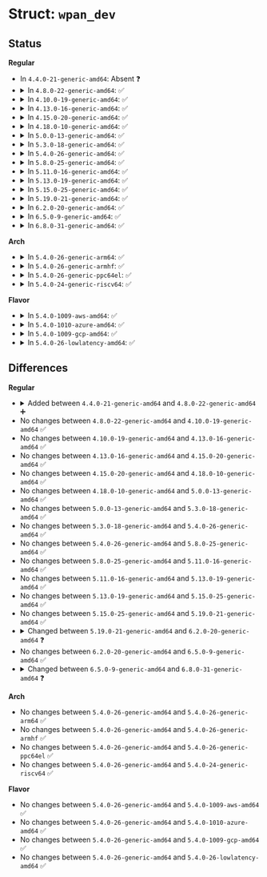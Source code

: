 # Struct: <code>wpan_dev</code>

## Status
<b>Regular</b>
<ul>
<li>
In <code>4.4.0-21-generic-amd64</code>: Absent ❓
</li>
<li>
<details>
<summary>In <code>4.8.0-22-generic-amd64</code>: ✅</summary>

```c
struct wpan_dev {
    struct wpan_phy * wpan_phy;
    int iftype;
    struct list_head list;
    struct net_device * netdev;
    const struct wpan_dev_header_ops * header_ops;
    struct net_device * lowpan_dev;
    u32 identifier;
    __le16 pan_id;
    __le16 short_addr;
    __le64 extended_addr;
    atomic_t bsn;
    atomic_t dsn;
    u8 min_be;
    u8 max_be;
    u8 csma_retries;
    s8 frame_retries;
    bool lbt;
    bool promiscuous_mode;
    bool ackreq;
}
```
</details>
</li>
<li>
<details>
<summary>In <code>4.10.0-19-generic-amd64</code>: ✅</summary>

```c
struct wpan_dev {
    struct wpan_phy * wpan_phy;
    int iftype;
    struct list_head list;
    struct net_device * netdev;
    const struct wpan_dev_header_ops * header_ops;
    struct net_device * lowpan_dev;
    u32 identifier;
    __le16 pan_id;
    __le16 short_addr;
    __le64 extended_addr;
    atomic_t bsn;
    atomic_t dsn;
    u8 min_be;
    u8 max_be;
    u8 csma_retries;
    s8 frame_retries;
    bool lbt;
    bool promiscuous_mode;
    bool ackreq;
}
```
</details>
</li>
<li>
<details>
<summary>In <code>4.13.0-16-generic-amd64</code>: ✅</summary>

```c
struct wpan_dev {
    struct wpan_phy * wpan_phy;
    int iftype;
    struct list_head list;
    struct net_device * netdev;
    const struct wpan_dev_header_ops * header_ops;
    struct net_device * lowpan_dev;
    u32 identifier;
    __le16 pan_id;
    __le16 short_addr;
    __le64 extended_addr;
    atomic_t bsn;
    atomic_t dsn;
    u8 min_be;
    u8 max_be;
    u8 csma_retries;
    s8 frame_retries;
    bool lbt;
    bool promiscuous_mode;
    bool ackreq;
}
```
</details>
</li>
<li>
<details>
<summary>In <code>4.15.0-20-generic-amd64</code>: ✅</summary>

```c
struct wpan_dev {
    struct wpan_phy * wpan_phy;
    int iftype;
    struct list_head list;
    struct net_device * netdev;
    const struct wpan_dev_header_ops * header_ops;
    struct net_device * lowpan_dev;
    u32 identifier;
    __le16 pan_id;
    __le16 short_addr;
    __le64 extended_addr;
    atomic_t bsn;
    atomic_t dsn;
    u8 min_be;
    u8 max_be;
    u8 csma_retries;
    s8 frame_retries;
    bool lbt;
    bool promiscuous_mode;
    bool ackreq;
}
```
</details>
</li>
<li>
<details>
<summary>In <code>4.18.0-10-generic-amd64</code>: ✅</summary>

```c
struct wpan_dev {
    struct wpan_phy * wpan_phy;
    int iftype;
    struct list_head list;
    struct net_device * netdev;
    const struct wpan_dev_header_ops * header_ops;
    struct net_device * lowpan_dev;
    u32 identifier;
    __le16 pan_id;
    __le16 short_addr;
    __le64 extended_addr;
    atomic_t bsn;
    atomic_t dsn;
    u8 min_be;
    u8 max_be;
    u8 csma_retries;
    s8 frame_retries;
    bool lbt;
    bool promiscuous_mode;
    bool ackreq;
}
```
</details>
</li>
<li>
<details>
<summary>In <code>5.0.0-13-generic-amd64</code>: ✅</summary>

```c
struct wpan_dev {
    struct wpan_phy * wpan_phy;
    int iftype;
    struct list_head list;
    struct net_device * netdev;
    const struct wpan_dev_header_ops * header_ops;
    struct net_device * lowpan_dev;
    u32 identifier;
    __le16 pan_id;
    __le16 short_addr;
    __le64 extended_addr;
    atomic_t bsn;
    atomic_t dsn;
    u8 min_be;
    u8 max_be;
    u8 csma_retries;
    s8 frame_retries;
    bool lbt;
    bool promiscuous_mode;
    bool ackreq;
}
```
</details>
</li>
<li>
<details>
<summary>In <code>5.3.0-18-generic-amd64</code>: ✅</summary>

```c
struct wpan_dev {
    struct wpan_phy * wpan_phy;
    int iftype;
    struct list_head list;
    struct net_device * netdev;
    const struct wpan_dev_header_ops * header_ops;
    struct net_device * lowpan_dev;
    u32 identifier;
    __le16 pan_id;
    __le16 short_addr;
    __le64 extended_addr;
    atomic_t bsn;
    atomic_t dsn;
    u8 min_be;
    u8 max_be;
    u8 csma_retries;
    s8 frame_retries;
    bool lbt;
    bool promiscuous_mode;
    bool ackreq;
}
```
</details>
</li>
<li>
<details>
<summary>In <code>5.4.0-26-generic-amd64</code>: ✅</summary>

```c
struct wpan_dev {
    struct wpan_phy * wpan_phy;
    int iftype;
    struct list_head list;
    struct net_device * netdev;
    const struct wpan_dev_header_ops * header_ops;
    struct net_device * lowpan_dev;
    u32 identifier;
    __le16 pan_id;
    __le16 short_addr;
    __le64 extended_addr;
    atomic_t bsn;
    atomic_t dsn;
    u8 min_be;
    u8 max_be;
    u8 csma_retries;
    s8 frame_retries;
    bool lbt;
    bool promiscuous_mode;
    bool ackreq;
}
```
</details>
</li>
<li>
<details>
<summary>In <code>5.8.0-25-generic-amd64</code>: ✅</summary>

```c
struct wpan_dev {
    struct wpan_phy * wpan_phy;
    int iftype;
    struct list_head list;
    struct net_device * netdev;
    const struct wpan_dev_header_ops * header_ops;
    struct net_device * lowpan_dev;
    u32 identifier;
    __le16 pan_id;
    __le16 short_addr;
    __le64 extended_addr;
    atomic_t bsn;
    atomic_t dsn;
    u8 min_be;
    u8 max_be;
    u8 csma_retries;
    s8 frame_retries;
    bool lbt;
    bool promiscuous_mode;
    bool ackreq;
}
```
</details>
</li>
<li>
<details>
<summary>In <code>5.11.0-16-generic-amd64</code>: ✅</summary>

```c
struct wpan_dev {
    struct wpan_phy * wpan_phy;
    int iftype;
    struct list_head list;
    struct net_device * netdev;
    const struct wpan_dev_header_ops * header_ops;
    struct net_device * lowpan_dev;
    u32 identifier;
    __le16 pan_id;
    __le16 short_addr;
    __le64 extended_addr;
    atomic_t bsn;
    atomic_t dsn;
    u8 min_be;
    u8 max_be;
    u8 csma_retries;
    s8 frame_retries;
    bool lbt;
    bool promiscuous_mode;
    bool ackreq;
}
```
</details>
</li>
<li>
<details>
<summary>In <code>5.13.0-19-generic-amd64</code>: ✅</summary>

```c
struct wpan_dev {
    struct wpan_phy * wpan_phy;
    int iftype;
    struct list_head list;
    struct net_device * netdev;
    const struct wpan_dev_header_ops * header_ops;
    struct net_device * lowpan_dev;
    u32 identifier;
    __le16 pan_id;
    __le16 short_addr;
    __le64 extended_addr;
    atomic_t bsn;
    atomic_t dsn;
    u8 min_be;
    u8 max_be;
    u8 csma_retries;
    s8 frame_retries;
    bool lbt;
    bool promiscuous_mode;
    bool ackreq;
}
```
</details>
</li>
<li>
<details>
<summary>In <code>5.15.0-25-generic-amd64</code>: ✅</summary>

```c
struct wpan_dev {
    struct wpan_phy * wpan_phy;
    int iftype;
    struct list_head list;
    struct net_device * netdev;
    const struct wpan_dev_header_ops * header_ops;
    struct net_device * lowpan_dev;
    u32 identifier;
    __le16 pan_id;
    __le16 short_addr;
    __le64 extended_addr;
    atomic_t bsn;
    atomic_t dsn;
    u8 min_be;
    u8 max_be;
    u8 csma_retries;
    s8 frame_retries;
    bool lbt;
    bool promiscuous_mode;
    bool ackreq;
}
```
</details>
</li>
<li>
<details>
<summary>In <code>5.19.0-21-generic-amd64</code>: ✅</summary>

```c
struct wpan_dev {
    struct wpan_phy * wpan_phy;
    int iftype;
    struct list_head list;
    struct net_device * netdev;
    const struct wpan_dev_header_ops * header_ops;
    struct net_device * lowpan_dev;
    u32 identifier;
    __le16 pan_id;
    __le16 short_addr;
    __le64 extended_addr;
    atomic_t bsn;
    atomic_t dsn;
    u8 min_be;
    u8 max_be;
    u8 csma_retries;
    s8 frame_retries;
    bool lbt;
    bool promiscuous_mode;
    bool ackreq;
}
```
</details>
</li>
<li>
<details>
<summary>In <code>6.2.0-20-generic-amd64</code>: ✅</summary>

```c
struct wpan_dev {
    struct wpan_phy * wpan_phy;
    int iftype;
    struct list_head list;
    struct net_device * netdev;
    const struct wpan_dev_header_ops * header_ops;
    struct net_device * lowpan_dev;
    u32 identifier;
    __le16 pan_id;
    __le16 short_addr;
    __le64 extended_addr;
    atomic_t bsn;
    atomic_t dsn;
    u8 min_be;
    u8 max_be;
    u8 csma_retries;
    s8 frame_retries;
    bool lbt;
    bool ackreq;
}
```
</details>
</li>
<li>
<details>
<summary>In <code>6.5.0-9-generic-amd64</code>: ✅</summary>

```c
struct wpan_dev {
    struct wpan_phy * wpan_phy;
    int iftype;
    struct list_head list;
    struct net_device * netdev;
    const struct wpan_dev_header_ops * header_ops;
    struct net_device * lowpan_dev;
    u32 identifier;
    __le16 pan_id;
    __le16 short_addr;
    __le64 extended_addr;
    atomic_t bsn;
    atomic_t dsn;
    u8 min_be;
    u8 max_be;
    u8 csma_retries;
    s8 frame_retries;
    bool lbt;
    bool ackreq;
}
```
</details>
</li>
<li>
<details>
<summary>In <code>6.8.0-31-generic-amd64</code>: ✅</summary>

```c
struct wpan_dev {
    struct wpan_phy * wpan_phy;
    int iftype;
    struct list_head list;
    struct net_device * netdev;
    const struct wpan_dev_header_ops * header_ops;
    struct net_device * lowpan_dev;
    u32 identifier;
    __le16 pan_id;
    __le16 short_addr;
    __le64 extended_addr;
    atomic_t bsn;
    atomic_t dsn;
    u8 min_be;
    u8 max_be;
    u8 csma_retries;
    s8 frame_retries;
    bool lbt;
    bool ackreq;
    struct mutex association_lock;
    struct ieee802154_pan_device * parent;
    struct list_head children;
    unsigned int max_associations;
    unsigned int nchildren;
}
```
</details>
</li>
</ul>
<b>Arch</b>
<ul>
<li>
<details>
<summary>In <code>5.4.0-26-generic-arm64</code>: ✅</summary>

```c
struct wpan_dev {
    struct wpan_phy * wpan_phy;
    int iftype;
    struct list_head list;
    struct net_device * netdev;
    const struct wpan_dev_header_ops * header_ops;
    struct net_device * lowpan_dev;
    u32 identifier;
    __le16 pan_id;
    __le16 short_addr;
    __le64 extended_addr;
    atomic_t bsn;
    atomic_t dsn;
    u8 min_be;
    u8 max_be;
    u8 csma_retries;
    s8 frame_retries;
    bool lbt;
    bool promiscuous_mode;
    bool ackreq;
}
```
</details>
</li>
<li>
<details>
<summary>In <code>5.4.0-26-generic-armhf</code>: ✅</summary>

```c
struct wpan_dev {
    struct wpan_phy * wpan_phy;
    int iftype;
    struct list_head list;
    struct net_device * netdev;
    const struct wpan_dev_header_ops * header_ops;
    struct net_device * lowpan_dev;
    u32 identifier;
    __le16 pan_id;
    __le16 short_addr;
    __le64 extended_addr;
    atomic_t bsn;
    atomic_t dsn;
    u8 min_be;
    u8 max_be;
    u8 csma_retries;
    s8 frame_retries;
    bool lbt;
    bool promiscuous_mode;
    bool ackreq;
}
```
</details>
</li>
<li>
<details>
<summary>In <code>5.4.0-26-generic-ppc64el</code>: ✅</summary>

```c
struct wpan_dev {
    struct wpan_phy * wpan_phy;
    int iftype;
    struct list_head list;
    struct net_device * netdev;
    const struct wpan_dev_header_ops * header_ops;
    struct net_device * lowpan_dev;
    u32 identifier;
    __le16 pan_id;
    __le16 short_addr;
    __le64 extended_addr;
    atomic_t bsn;
    atomic_t dsn;
    u8 min_be;
    u8 max_be;
    u8 csma_retries;
    s8 frame_retries;
    bool lbt;
    bool promiscuous_mode;
    bool ackreq;
}
```
</details>
</li>
<li>
<details>
<summary>In <code>5.4.0-24-generic-riscv64</code>: ✅</summary>

```c
struct wpan_dev {
    struct wpan_phy * wpan_phy;
    int iftype;
    struct list_head list;
    struct net_device * netdev;
    const struct wpan_dev_header_ops * header_ops;
    struct net_device * lowpan_dev;
    u32 identifier;
    __le16 pan_id;
    __le16 short_addr;
    __le64 extended_addr;
    atomic_t bsn;
    atomic_t dsn;
    u8 min_be;
    u8 max_be;
    u8 csma_retries;
    s8 frame_retries;
    bool lbt;
    bool promiscuous_mode;
    bool ackreq;
}
```
</details>
</li>
</ul>
<b>Flavor</b>
<ul>
<li>
<details>
<summary>In <code>5.4.0-1009-aws-amd64</code>: ✅</summary>

```c
struct wpan_dev {
    struct wpan_phy * wpan_phy;
    int iftype;
    struct list_head list;
    struct net_device * netdev;
    const struct wpan_dev_header_ops * header_ops;
    struct net_device * lowpan_dev;
    u32 identifier;
    __le16 pan_id;
    __le16 short_addr;
    __le64 extended_addr;
    atomic_t bsn;
    atomic_t dsn;
    u8 min_be;
    u8 max_be;
    u8 csma_retries;
    s8 frame_retries;
    bool lbt;
    bool promiscuous_mode;
    bool ackreq;
}
```
</details>
</li>
<li>
<details>
<summary>In <code>5.4.0-1010-azure-amd64</code>: ✅</summary>

```c
struct wpan_dev {
    struct wpan_phy * wpan_phy;
    int iftype;
    struct list_head list;
    struct net_device * netdev;
    const struct wpan_dev_header_ops * header_ops;
    struct net_device * lowpan_dev;
    u32 identifier;
    __le16 pan_id;
    __le16 short_addr;
    __le64 extended_addr;
    atomic_t bsn;
    atomic_t dsn;
    u8 min_be;
    u8 max_be;
    u8 csma_retries;
    s8 frame_retries;
    bool lbt;
    bool promiscuous_mode;
    bool ackreq;
}
```
</details>
</li>
<li>
<details>
<summary>In <code>5.4.0-1009-gcp-amd64</code>: ✅</summary>

```c
struct wpan_dev {
    struct wpan_phy * wpan_phy;
    int iftype;
    struct list_head list;
    struct net_device * netdev;
    const struct wpan_dev_header_ops * header_ops;
    struct net_device * lowpan_dev;
    u32 identifier;
    __le16 pan_id;
    __le16 short_addr;
    __le64 extended_addr;
    atomic_t bsn;
    atomic_t dsn;
    u8 min_be;
    u8 max_be;
    u8 csma_retries;
    s8 frame_retries;
    bool lbt;
    bool promiscuous_mode;
    bool ackreq;
}
```
</details>
</li>
<li>
<details>
<summary>In <code>5.4.0-26-lowlatency-amd64</code>: ✅</summary>

```c
struct wpan_dev {
    struct wpan_phy * wpan_phy;
    int iftype;
    struct list_head list;
    struct net_device * netdev;
    const struct wpan_dev_header_ops * header_ops;
    struct net_device * lowpan_dev;
    u32 identifier;
    __le16 pan_id;
    __le16 short_addr;
    __le64 extended_addr;
    atomic_t bsn;
    atomic_t dsn;
    u8 min_be;
    u8 max_be;
    u8 csma_retries;
    s8 frame_retries;
    bool lbt;
    bool promiscuous_mode;
    bool ackreq;
}
```
</details>
</li>
</ul>

## Differences
<b>Regular</b>
<ul>
<li>
<details>
<summary>Added between <code>4.4.0-21-generic-amd64</code> and <code>4.8.0-22-generic-amd64</code> ➕</summary>

```c
struct wpan_dev {
    struct wpan_phy * wpan_phy;
    int iftype;
    struct list_head list;
    struct net_device * netdev;
    const struct wpan_dev_header_ops * header_ops;
    struct net_device * lowpan_dev;
    u32 identifier;
    __le16 pan_id;
    __le16 short_addr;
    __le64 extended_addr;
    atomic_t bsn;
    atomic_t dsn;
    u8 min_be;
    u8 max_be;
    u8 csma_retries;
    s8 frame_retries;
    bool lbt;
    bool promiscuous_mode;
    bool ackreq;
}
```
</details>
</li>
<li>
No changes between <code>4.8.0-22-generic-amd64</code> and <code>4.10.0-19-generic-amd64</code> ✅
</li>
<li>
No changes between <code>4.10.0-19-generic-amd64</code> and <code>4.13.0-16-generic-amd64</code> ✅
</li>
<li>
No changes between <code>4.13.0-16-generic-amd64</code> and <code>4.15.0-20-generic-amd64</code> ✅
</li>
<li>
No changes between <code>4.15.0-20-generic-amd64</code> and <code>4.18.0-10-generic-amd64</code> ✅
</li>
<li>
No changes between <code>4.18.0-10-generic-amd64</code> and <code>5.0.0-13-generic-amd64</code> ✅
</li>
<li>
No changes between <code>5.0.0-13-generic-amd64</code> and <code>5.3.0-18-generic-amd64</code> ✅
</li>
<li>
No changes between <code>5.3.0-18-generic-amd64</code> and <code>5.4.0-26-generic-amd64</code> ✅
</li>
<li>
No changes between <code>5.4.0-26-generic-amd64</code> and <code>5.8.0-25-generic-amd64</code> ✅
</li>
<li>
No changes between <code>5.8.0-25-generic-amd64</code> and <code>5.11.0-16-generic-amd64</code> ✅
</li>
<li>
No changes between <code>5.11.0-16-generic-amd64</code> and <code>5.13.0-19-generic-amd64</code> ✅
</li>
<li>
No changes between <code>5.13.0-19-generic-amd64</code> and <code>5.15.0-25-generic-amd64</code> ✅
</li>
<li>
No changes between <code>5.15.0-25-generic-amd64</code> and <code>5.19.0-21-generic-amd64</code> ✅
</li>
<li>
<details>
<summary>Changed between <code>5.19.0-21-generic-amd64</code> and <code>6.2.0-20-generic-amd64</code> ❓</summary>
<ul>
<li>
<b>Field removed. </b>
<code>bool promiscuous_mode</code>
</li>
</ul>
</details>
</li>
<li>
No changes between <code>6.2.0-20-generic-amd64</code> and <code>6.5.0-9-generic-amd64</code> ✅
</li>
<li>
<details>
<summary>Changed between <code>6.5.0-9-generic-amd64</code> and <code>6.8.0-31-generic-amd64</code> ❓</summary>
<ul>
<li>
<b>Field added. </b>
<code>struct mutex association_lock</code>
</li>
<li>
<b>Field added. </b>
<code>struct ieee802154_pan_device * parent</code>
</li>
<li>
<b>Field added. </b>
<code>struct list_head children</code>
</li>
<li>
<b>Field added. </b>
<code>unsigned int max_associations</code>
</li>
<li>
<b>Field added. </b>
<code>unsigned int nchildren</code>
</li>
</ul>
</details>
</li>
</ul>
<b>Arch</b>
<ul>
<li>
No changes between <code>5.4.0-26-generic-amd64</code> and <code>5.4.0-26-generic-arm64</code> ✅
</li>
<li>
No changes between <code>5.4.0-26-generic-amd64</code> and <code>5.4.0-26-generic-armhf</code> ✅
</li>
<li>
No changes between <code>5.4.0-26-generic-amd64</code> and <code>5.4.0-26-generic-ppc64el</code> ✅
</li>
<li>
No changes between <code>5.4.0-26-generic-amd64</code> and <code>5.4.0-24-generic-riscv64</code> ✅
</li>
</ul>
<b>Flavor</b>
<ul>
<li>
No changes between <code>5.4.0-26-generic-amd64</code> and <code>5.4.0-1009-aws-amd64</code> ✅
</li>
<li>
No changes between <code>5.4.0-26-generic-amd64</code> and <code>5.4.0-1010-azure-amd64</code> ✅
</li>
<li>
No changes between <code>5.4.0-26-generic-amd64</code> and <code>5.4.0-1009-gcp-amd64</code> ✅
</li>
<li>
No changes between <code>5.4.0-26-generic-amd64</code> and <code>5.4.0-26-lowlatency-amd64</code> ✅
</li>
</ul>
